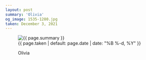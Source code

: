 ```yaml
---
layout: post
summary: 'Olivia'
og_image: 1535-1280.jpg
taken: December 3, 2021
---
```


<figure class="post" data-src="{{ site.assets_url }}/{{ page.og_image }}">
<img alt="{{ page.summary }}" sizes="(min-width: 700px) 50vw, calc(100vw - 2rem)" src="{{ site.assets_url }}/1535-640.jpg" srcset="{{ site.assets_url }}/1535-320.jpg 320w, {{ site.assets_url }}/1535-640.jpg 640w, {{ site.assets_url }}/1535-960.jpg 960w, {{ site.assets_url }}/1535-1280.jpg 1280w"/>
<figcaption>
<time>{{ page.taken | default: page.date | date: "%B %-d, %Y" }}</time>
<p>Olivia</p>
</figcaption>
</figure>
